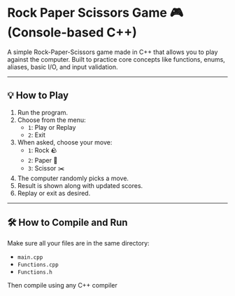 # Rock Paper Scissors Game 🎮 (Console-based C++)

A simple Rock-Paper-Scissors game made in C++ that allows you to play against the computer. Built to practice core concepts like functions, enums, aliases, basic I/O, and input validation.

---

## 💡 How to Play

1. Run the program.
2. Choose from the menu:
   - `1`: Play or Replay
   - `2`: Exit
3. When asked, choose your move:
   - `1`: Rock 🪨
   - `2`: Paper 📄
   - `3`: Scissor ✂️
4. The computer randomly picks a move.
5. Result is shown along with updated scores.
6. Replay or exit as desired.

---

## 🛠 How to Compile and Run

Make sure all your files are in the same directory:

- `main.cpp`
- `Functions.cpp`
- `Functions.h`

Then compile using any C++ compiler

